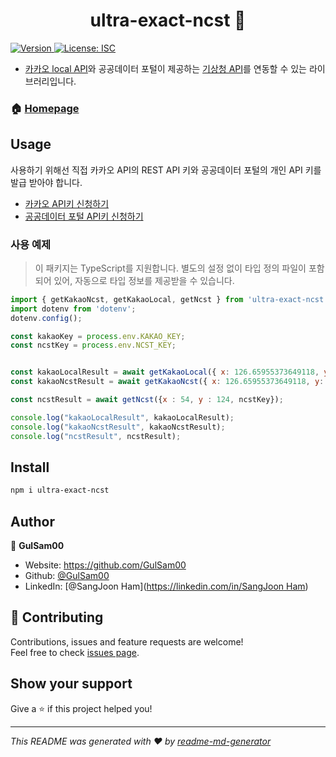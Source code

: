 <h1 align="center">ultra-exact-ncst 👋</h1>
<p>
  <a href="https://www.npmjs.com/package/ultra-exact-ncst" target="_blank">
    <img alt="Version" src="https://img.shields.io/npm/v/ultra-exact-ncst.svg">
  </a>
  <a href="#" target="_blank">
    <img alt="License: ISC" src="https://img.shields.io/badge/License-ISC-yellow.svg" />
  </a>
</p>

* [카카오 local API](https://developers.kakao.com/docs/latest/ko/local/dev-guide#address-coord)와 공공데이터 포털이 제공하는 [기상청 API](https://www.data.go.kr/data/15084084/openapi.do)를 연동할 수 있는 라이브러리입니다.

### 🏠 [Homepage](https://github.com/GulSam00/ultra-exact-ncst)

## Usage

사용하기 위해선 직접 카카오 API의 REST API 키와 공공데이터 포털의 개인 API 키를 발급 받아야 합니다.
- [카카오 API키 신청하기](https://developers.kakao.com/console/app)
- [공공데이터 포털 API키 신청하기](https://www.data.go.kr/index.do)
  
### 사용 예제
> 이 패키지는 TypeScript를 지원합니다. 별도의 설정 없이 타입 정의 파일이 포함되어 있어, 자동으로 타입 정보를 제공받을 수 있습니다.

```js
import { getKakaoNcst, getKakaoLocal, getNcst } from 'ultra-exact-ncst';
import dotenv from 'dotenv';
dotenv.config();

const kakaoKey = process.env.KAKAO_KEY;
const ncstKey = process.env.NCST_KEY;


const kakaoLocalResult = await getKakaoLocal({ x: 126.65955373649118, y: 37.42760161347335, kakaoKey });
const kakaoNcstResult = await getKakaoNcst({ x: 126.65955373649118, y: 37.42760161347335, kakaoKey, ncstKey });

const ncstResult = await getNcst({x : 54, y : 124, ncstKey});

console.log("kakaoLocalResult", kakaoLocalResult);
console.log("kakaoNcstResult", kakaoNcstResult);
console.log("ncstResult", ncstResult);
```

## Install

```sh
npm i ultra-exact-ncst
```

## Author

👤 **GulSam00**

* Website: https://github.com/GulSam00
* Github: [@GulSam00](https://github.com/GulSam00)
* LinkedIn: [@SangJoon  Ham]([https://linkedin.com/in/SangJoon Ham](https://www.linkedin.com/in/sang-joon-ham-b53805220/))

## 🤝 Contributing

Contributions, issues and feature requests are welcome!<br />Feel free to check [issues page](https://github.com/GulSam00/ultra-exact-ncst). 

## Show your support

Give a ⭐️ if this project helped you!

***
_This README was generated with ❤️ by [readme-md-generator](https://github.com/kefranabg/readme-md-generator)_